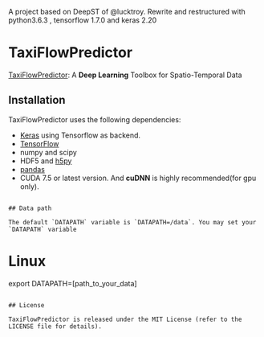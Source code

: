 A project based on DeepST of @lucktroy.
Rewrite and restructured with python3.6.3 , tensorflow 1.7.0 and keras 2.20

TaxiFlowPredictor
======
[TaxiFlowPredictor](https://github.com/huangheruhai/TaxiFlowPredictor): A **Deep Learning** Toolbox for Spatio-Temporal Data


## Installation

TaxiFlowPredictor uses the following dependencies:

* [Keras](https://keras.io/#installation)  using Tensorflow as backend.
* [TensorFlow](https://github.com/tensorflow/tensorflow#download-and-setup)
* numpy and scipy
* HDF5 and [h5py](http://www.h5py.org/)
* [pandas](http://pandas.pydata.org/)
* CUDA 7.5 or latest version. And **cuDNN** is highly recommended(for gpu only).


```

## Data path

The default `DATAPATH` variable is `DATAPATH=/data`. You may set your `DATAPATH` variable

```

# Linux
export DATAPATH=[path_to_your_data]
```

## License

TaxiFlowPredictor is released under the MIT License (refer to the LICENSE file for details).
